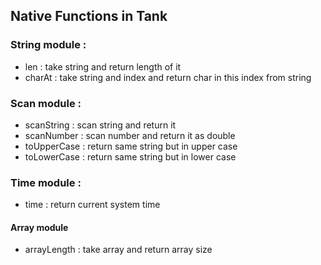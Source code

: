 ## Native Functions in Tank

### String module :
- len : take string and return length of it
- charAt : take string and index and return char in this index from string

### Scan module :
- scanString : scan string and return it
- scanNumber : scan number and return it as double
- toUpperCase : return same string but in upper case
- toLowerCase : return same string but in lower case

### Time module :
- time : return current system time

#### Array module
- arrayLength : take array and return array size